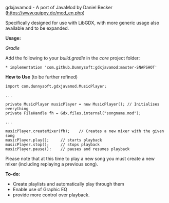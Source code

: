 gdxjavamod - A port of JavaMod by Daniel Becker (https://www.quippy.de/mod_en.php)

Specifically designed for use with LibGDX, with more generic usage also available and to be expanded.

**Usage:**

*Gradle*

Add the following to your *build.gradle* in the *core* project folder:

```
* implementation 'com.github.Dunnysoft:gdxjavamod:master-SNAPSHOT'
```

**How to Use** (to be further refined)

```
import com.dunnysoft.gdxjavamod.MusicPlayer;

...

private MusicPlayer musicPlayer = new MusicPlayer(); // Initialises everything
private FileHandle fh = Gdx.files.internal("songname.mod");

...

musicPlayer.createMixer(fh);    // Creates a new mixer with the given song
musicPlayer.play();     // starts playback
musicPlayer.stop();     // stops playback
musicPlayer.pause():    // pauses and resumes playback
```

Please note that at this time to play a new song you must create a new mixer (including replaying a previous song).

**To-do:**
* Create playlists and automatically play through them
* Enable use of Graphic EQ
* provide more control over playback.
